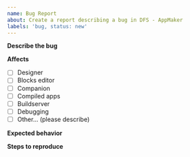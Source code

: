 ```yaml
---
name: Bug Report
about: Create a report describing a bug in DFS - AppMaker
labels: 'bug, status: new'
---
```


**Describe the bug**

<!--
Describe the bug in sufficient detail so that we can understand the issue. You should also describe the steps to reproduce the issue (below) so that we ideally can confirm it.
-->

**Affects**

<!--
Please check off the part of the system that is affected by the bug.
-->

- [ ] Designer
- [ ] Blocks editor
- [ ] Companion
- [ ] Compiled apps
- [ ] Buildserver
- [ ] Debugging
- [ ] Other... (please describe)

**Expected behavior**

<!--
Please describe what you expected to happen before you encountered the bug.
-->

**Steps to reproduce**

<!--
Please describe the steps needed to reproduce the bug. If possible, please include a minimal example project that demonstrates the issue.
-->
